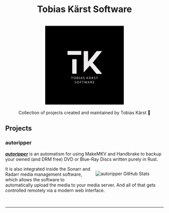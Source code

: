 <h1 align="center">Tobias Kärst Software</h1>

<p align="center">
  <br>
    <a href="https://github.com/tobias-kaerst-software">
        <img src="../assets/logo.png" alt="Logo" width=250px>
    </a>
  <br>
</p>

<p align="center">Collection of projects created and maintained by Tobias Kärst 🌱</p>

## Projects

### autoripper

_**[autoripper](https://github.com/tobias-kaerst-software/autoripper)**_ is an automatism for using MakeMKV and Handbrake to backup your owned (and DRM free) DVD or Blue-Ray Discs written purely in Rust.

<a href="https://github.com/tobias-kaerst-software/autoripper">
    <img align="right" width="40%" style="margin: 15px" src="https://github-readme-stats.vercel.app/api/pin/?username=tobias-kaerst-software&repo=autoripper&theme=dark" alt="autoripper GitHub Stats">
</a>

It is also integrated inside the Sonarr and Radarr media management software, which allows the software to automatically upload the media to your media server. And all of that gets controlled remotely via a modern web interface.

<br>

---
